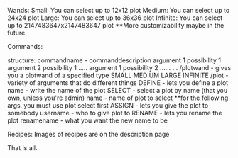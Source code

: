 Wands:
  Small: You can select up to 12x12 plot
  Medium: You can select up to 24x24 plot
  Large: You can select up to 36x36 plot
  Infinite: You can select up to 2147483647x2147483647 plot
  **More customizability maybe in the future

Commands:

  structure:
    commandname - commanddescription
      argument 1 possibility 1
        argument 2 possibility 1
          .....
      argument 1 possibility 2
        ......
        ...
  /plotwand - gives you a plotwand of a specified type
    SMALL
    MEDIUM
    LARGE
    INFINITE
  /plot - variety of arguments that do different things
    DEFINE - lets you define a plot
      name - write the name of the plot
    SELECT - select a plot by name (that you own, unless you're admin)
      name - name of plot to select
    **for the following args, you must use plot select first
    ASSIGN - lets you give the plot to somebody
      username - who to give plot to
    RENAME - lets you rename the plot
      renamename - what you want the new name to be

Recipes:
  Images of recipes are on the description page
  
That is all.
